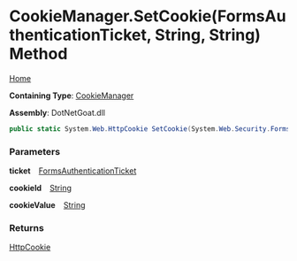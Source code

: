 # CookieManager\.SetCookie\(FormsAuthenticationTicket, String, String\) Method

[Home](../../../../../../README.md)

**Containing Type**: [CookieManager](../README.md)

**Assembly**: DotNetGoat\.dll

```csharp
public static System.Web.HttpCookie SetCookie(System.Web.Security.FormsAuthenticationTicket ticket, string cookieId, string cookieValue)
```

### Parameters

**ticket** &ensp; [FormsAuthenticationTicket](https://docs.microsoft.com/en-us/dotnet/api/system.web.security.formsauthenticationticket)

**cookieId** &ensp; [String](https://docs.microsoft.com/en-us/dotnet/api/system.string)

**cookieValue** &ensp; [String](https://docs.microsoft.com/en-us/dotnet/api/system.string)

### Returns

[HttpCookie](https://docs.microsoft.com/en-us/dotnet/api/system.web.httpcookie)

